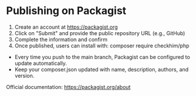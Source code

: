 # Publishing on Packagist

1. Create an account at https://packagist.org
2. Click on "Submit" and provide the public repository URL (e.g., GitHub)
3. Complete the information and confirm
4. Once published, users can install with:
   composer require checkhim/php

- Every time you push to the main branch, Packagist can be configured to update automatically.
- Keep your composer.json updated with name, description, authors, and version.

Official documentation: https://packagist.org/about
